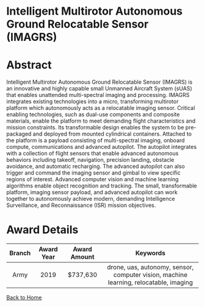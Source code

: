 
Intelligent Multirotor Autonomous Ground Relocatable Sensor (IMAGRS)
====================================================================

# Abstract


Intelligent Multirotor Autonomous Ground Relocatable Sensor (IMAGRS) is an innovative and highly capable small Unmanned Aircraft System (sUAS) that enables unattended multi-spectral imaging and processing. IMAGRS integrates existing technologies into a micro, transforming multirotor platform which autonomously acts as a relocatable imaging sensor. Critical enabling technologies, such as dual-use components and composite materials, enable the platform to meet demanding flight characteristics and mission constraints. Its transformable design enables the system to be pre-packaged and deployed from mounted cylindrical containers. Attached to the platform is a payload consisting of multi-spectral imaging, onboard compute, communications and advanced autopilot. The autopilot integrates with a collection of flight sensors that enable advanced autonomous behaviors including takeoff, navigation, precision landing, obstacle avoidance, and automatic recharging. The advanced autopilot can also trigger and command the imaging sensor and gimbal to view specific regions of interest. Advanced computer vision and machine learning algorithms enable object recognition and tracking. The small, transformable platform, imaging sensor payload, and advanced autopilot can work together to autonomously achieve modern, demanding Intelligence Surveillance, and Reconnaissance (ISR) mission objectives.  

# Award Details

|Branch|Award Year|Award Amount|Keywords|
| :---: | :---: | :---: | :---: |
|Army|2019|$737,630|drone, uas, autonomy, sensor, computer vision, machine learning, relocatable, imaging|
  
  


[Back to Home](https://github.com/chrischow/dod_sbir_awards/CC/#1103)